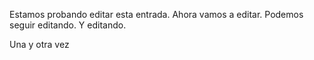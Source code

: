 Estamos probando editar esta entrada. Ahora vamos a editar. Podemos seguir editando. Y editando.

Una y otra vez